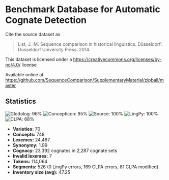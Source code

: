 # Benchmark Database for Automatic Cognate Detection

Cite the source dataset as

> List, J.-M. Sequence comparison in historical linguistics. Düsseldorf: Düsseldorf University Press. 2014.

This dataset is licensed under a https://creativecommons.org/licenses/by-nc/4.0/ license

Available online at https://github.com/SequenceComparison/SupplementaryMaterial/zipball/master

## Statistics
![Glottolog: 96%](https://img.shields.io/badge/Glottolog-96%25-green.svg "Glottolog: 96%") ![Concepticon: 95%](https://img.shields.io/badge/Concepticon-95%25-green.svg "Concepticon: 95%") ![Source: 100%](https://img.shields.io/badge/Source-100%25-brightgreen.svg "Source: 100%") ![LingPy: 100%](https://img.shields.io/badge/LingPy-100%25-brightgreen.svg "LingPy: 100%") ![CLPA: 68%](https://img.shields.io/badge/CLPA-68%25-orange.svg "CLPA: 68%")

- **Varieties:** 70
- **Concepts:** 748
- **Lexemes:** 24,467
- **Synonymy:** 1.99
- **Cognacy:** 23,392 cognates in 2,287 cognate sets
- **Invalid lexemes:** 7
- **Tokens:** 114,064
- **Segments:** 526 (0 LingPy errors, 169 CLPA errors, 81 CLPA modified)
- **Inventory size (avg):** 47.25
